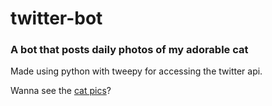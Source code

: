 # twitter-bot
### A bot that posts daily photos of my adorable cat

Made using python with tweepy for accessing the twitter api. 

Wanna see the [cat pics](https://twitter.com/dd_cat_pics)?
